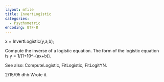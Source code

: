 ```yaml
---
layout: mfile
title: InvertLogistic
categories:
  - Psychometric
encoding: UTF-8
---
```


x = InvertLogistic(y,a,b);

Compute the inverse of a logistic equation.
The form of the logistic equation is y = 1/(1+10^-(ax+b)).

See also: ComputeLogistic, FitLogistic, FitLogitYN.

2/15/95     dhb     Wrote it.